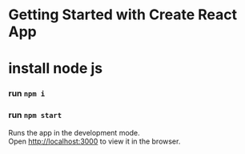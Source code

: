 # Getting Started with Create React App

# install node js

### run `npm i`
### run `npm start`

Runs the app in the development mode.\
Open [http://localhost:3000](http://localhost:3000) to view it in the browser.

